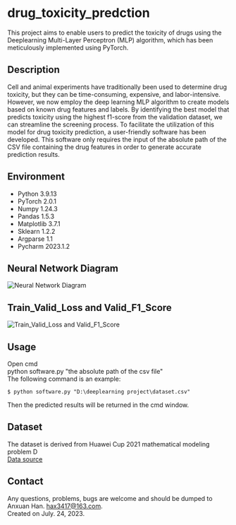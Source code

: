 # drug_toxicity_predction
This project aims to enable users to predict the toxicity of drugs using the Deeplearning Multi-Layer Perceptron (MLP) algorithm, which has been meticulously implemented using PyTorch.
## Description
Cell and animal experiments have traditionally been used to determine drug toxicity, but they can be time-consuming, expensive, and labor-intensive. However, we now employ the deep learning MLP algorithm to create models based on known drug features and labels. By identifying the best model that predicts toxicity using the highest f1-score from the validation dataset, we can streamline the screening process. To facilitate the utilization of this model for drug toxicity prediction, a user-friendly software has been developed. This software only requires the input of the absolute path of the CSV file containing the drug features in order to generate accurate prediction results.
## Environment
* Python 3.9.13
* PyTorch 2.0.1
* Numpy 1.24.3
* Pandas 1.5.3
* Matplotlib 3.7.1
* Sklearn 1.2.2
* Argparse 1.1
* Pycharm 2023.1.2
## Neural Network Diagram
![Neural Network Diagram](https://github.com/anxuanhan/drug_toxicity_prediction/blob/main/img/neural%20network%20diagram.png)

## Train_Valid_Loss and Valid_F1_Score
![Train_Valid_Loss and Valid_F1_Score](https://github.com/anxuanhan/drug_toxicity_prediction/blob/main/img/loss%20and%20f1_score.jpg)

## Usage
Open cmd<br>
python software.py "the absolute path of the csv file"<br>
The following command is an example:<br>
```
$ python software.py "D:\deeplearning project\dataset.csv"
```
Then the predicted results will be returned in the cmd window.

## Dataset
The dataset is derived from Huawei Cup 2021 mathematical modeling problem D<br>
[Data source](https://cpipc.acge.org.cn//cw/detail/4/2c9080147c73b890017c7779e57e07d2)


## Contact
Any questions, problems, bugs are welcome and should be dumped to Anxuan Han. hax3417@163.com.<br>
Created on July. 24, 2023.  
